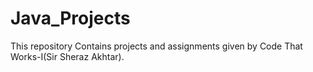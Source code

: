 # Java_Projects
This repository Contains projects and assignments given by Code That Works-I(Sir Sheraz Akhtar).
